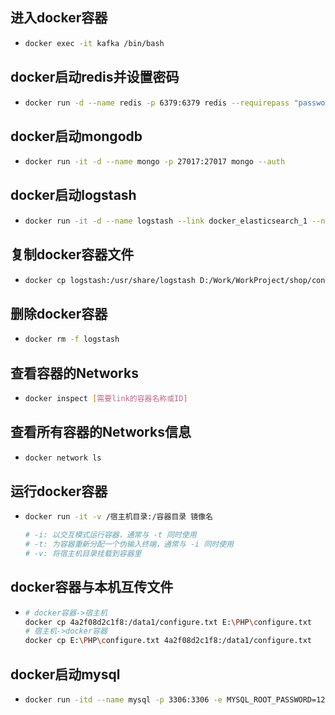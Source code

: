 ## 进入docker容器

* ```bash
  docker exec -it kafka /bin/bash
  ```

## docker启动redis并设置密码

* ```bash
  docker run -d --name redis -p 6379:6379 redis --requirepass "password"
  ```

## docker启动mongodb

* ```bash
  docker run -it -d --name mongo -p 27017:27017 mongo --auth
  ```

## docker启动logstash

* ```bash
  docker run -it -d --name logstash --link docker_elasticsearch_1 --net docker_default -v D:\File\ProjectFile\Resource\elk\logstash\pipeline:/usr/share/logstash/pipeline -v D:\File\ProjectFile\Resource\elk\logstash\config\logstash.yml:/usr/share/logstash/config/logstash.yml -v D:\Work\IdeaWorkSpace\learn\fearless-admin\log:/usr/share/logstash/logs -p 4560:4560 logstash:6.8.11
  ```

## 复制docker容器文件

* ```bash
  docker cp logstash:/usr/share/logstash D:/Work/WorkProject/shop/configuration/logstash
  ```

## 删除docker容器

* ```bash
  docker rm -f logstash
  ```

## 查看容器的Networks

* ```bash
  docker inspect [需要link的容器名称或ID]
  ```

## 查看所有容器的Networks信息

* ```bash
  docker network ls
  ```

## 运行docker容器

* ```bash
  docker run -it -v /宿主机目录:/容器目录 镜像名
  
  # -i: 以交互模式运行容器，通常与 -t 同时使用
  # -t: 为容器重新分配一个伪输入终端，通常与 -i 同时使用
  # -v: 将宿主机目录挂载到容器里
  ```

## docker容器与本机互传文件

* ```bash
  # docker容器->宿主机
  docker cp 4a2f08d2c1f8:/data1/configure.txt E:\PHP\configure.txt
  # 宿主机->docker容器
  docker cp E:\PHP\configure.txt 4a2f08d2c1f8:/data1/configure.txt
  ```

## docker启动mysql

* ```bash
  docker run -itd --name mysql -p 3306:3306 -e MYSQL_ROOT_PASSWORD=123456 mysql
  ```
